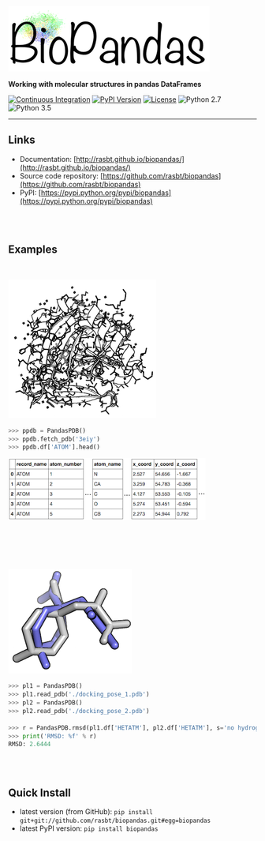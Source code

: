 
![Logo](./img/logos/logo_size_1.png)

**Working with molecular structures in pandas DataFrames**




[![Continuous Integration](https://travis-ci.org/rasbt/biopandas.svg?branch=master)](https://travis-ci.org/rasbt/biopandas)
[![PyPI Version](https://img.shields.io/pypi/v/biopandas.svg)](https://pypi.python.org/pypi/biopandas/)
[![License](https://img.shields.io/badge/license-new%20BSD-blue.svg)](https://github.com/rasbt/biopandas/blob/master/LICENSE)
![Python 2.7](https://img.shields.io/badge/python-2.7-blue.svg)
![Python 3.5](https://img.shields.io/badge/python-3.5-blue.svg)

<hr>

## Links
- Documentation: [http://rasbt.github.io/biopandas/](http://rasbt.github.io/biopandas/)
- Source code repository: [https://github.com/rasbt/biopandas](https://github.com/rasbt/biopandas)
- PyPI: [https://pypi.python.org/pypi/biopandas](https://pypi.python.org/pypi/biopandas)

<br><br>

## Examples

<br>

![3eiy](./img/index/3eiy.png)

```python
>>> ppdb = PandasPDB()
>>> ppdb.fetch_pdb('3eiy')
>>> ppdb.df['ATOM'].head()
```

![3eiy head](./img/index/3eiy_head_size_1.png)

<br><br>
<br><br>


![3eiy head](./img/index/ligand_rmsd.png)

```python
>>> pl1 = PandasPDB()
>>> pl1.read_pdb('./docking_pose_1.pdb')
>>> pl2 = PandasPDB()
>>> pl2.read_pdb('./docking_pose_2.pdb')

>>> r = PandasPDB.rmsd(pl1.df['HETATM'], pl2.df['HETATM'], s='no hydrogen')
>>> print('RMSD: %f' % r)
RMSD: 2.6444
```

<br><br>



## Quick Install

- latest version (from GitHub): `pip install git+git://github.com/rasbt/biopandas.git#egg=biopandas`
- latest PyPI version: `pip install biopandas`

<br><br>

</div>
